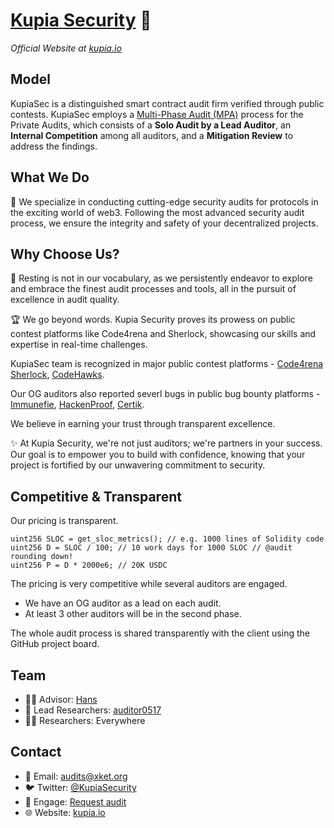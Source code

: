 # [Kupia Security](https://www.kupia.io/) 🔐
_Official Website at [kupia.io](https://www.kupia.io/)_

## Model
KupiaSec is a distinguished smart contract audit firm verified through public contests.
KupiaSec employs a [Multi-Phase Audit (MPA)](https://files.gitbook.com/v0/b/gitbook-x-prod.appspot.com/o/spaces%2F2wLrli4OmSaWiS8fXVUZ%2Fuploads%2FF27bi4xOgnXwDYeHS68f%2FDC%20Multi-Phase%20Audit.pdf?alt=media&token=c2ffdb11-13c7-439d-8acf-50e9fdff471e) process for the Private Audits, which consists of a **Solo Audit by a Lead Auditor**, an **Internal Competition** among all auditors, and a **Mitigation Review** to address the findings.

## What We Do
💎 We specialize in conducting cutting-edge security audits for protocols in the exciting world of web3.
Following the most advanced security audit process, we ensure the integrity and safety of your decentralized projects.

##  Why Choose Us?
🚀 Resting is not in our vocabulary, as we persistently endeavor to explore and embrace the finest audit processes and tools, all in the pursuit of excellence in audit quality.

🏆 We go beyond words. Kupia Security proves its prowess on public contest platforms like Code4rena and Sherlock, showcasing our skills and expertise in real-time challenges. 

KupiaSec team is recognized in major public contest platforms - [Code4rena](https://code4rena.com/leaderboard) [Sherlock](https://audits.sherlock.xyz/leaderboard), [CodeHawks](https://code4rena.com/leaderboard).

Our OG auditors also reported severl bugs in public bug bounty platforms - [Immunefie](https://immunefi.com/leaderboard/), [HackenProof](https://hackenproof.com/programs), [Certik](https://skynet.certik.com/leaderboards/bug-bounty).

We believe in earning your trust through transparent excellence.

✨ At Kupia Security, we're not just auditors; we're partners in your success. Our goal is to empower you to build with confidence, knowing that your project is fortified by our unwavering commitment to security.

## Competitive & Transparent
Our pricing is transparent.
```solidity
uint256 SLOC = get_sloc_metrics(); // e.g. 1000 lines of Solidity code
uint256 D = SLOC / 100; // 10 work days for 1000 SLOC // @audit rounding down!
uint256 P = D * 2000e6; // 20K USDC
```
The pricing is very competitive while several auditors are engaged.
- We have an OG auditor as a lead on each audit.
- At least 3 other auditors will be in the second phase.

The whole audit process is shared transparently with the client using the GitHub project board.

## Team
- 🧑‍⚖️ Advisor: [Hans](https://twitter.com/hansfriese)
- 🥷 Lead Researchers: [auditor0517](https://twitter.com/auditor0517)
- 🧑‍💼 Researchers: Everywhere

## Contact
- 📧 Email: 	audits@xket.org
- 🐦 Twitter: [@KupiaSecurity](https://twitter.com/KupiaSecurity)
- 🤝 Engage: [Request audit](https://tally.so/r/nWrWgR)
- 🌐 Website: [kupia.io](https://www.kupia.io/)
